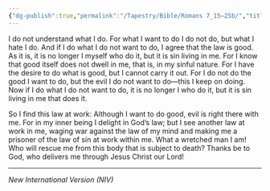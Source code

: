 ```yaml
---
{"dg-publish":true,"permalink":"/Tapestry/Bible/Romans 7_15–25b/","title":"Romans 7:15–25b","hide":true,"tags":["bible","bible-verse"],"dgHomeLink":true,"dgShowLocalGraph":true,"dgEnableSearch":true}
---
```


 I do not understand what I do. For what I want to do I do not do, but what I hate I do. And if I do what I do not want to do, I agree that the law is good. As it is, it is no longer I myself who do it, but it is sin living in me.  For I know that good itself does not dwell in me, that is, in my sinful nature. For I have the desire to do what is good, but I cannot carry it out. For I do not do the good I want to do, but the evil I do not want to do—this I keep on doing.  Now if I do what I do not want to do, it is no longer I who do it, but it is sin living in me that does it.

 So I find this law at work: Although I want to do good, evil is right there with me.  For in my inner being I delight in God’s law; but I see another law at work in me, waging war against the law of my mind and making me a prisoner of the law of sin at work within me.  What a wretched man I am! Who will rescue me from this body that is subject to death? Thanks be to God, who delivers me through Jesus Christ our Lord!


---
*New International Version (NIV)*